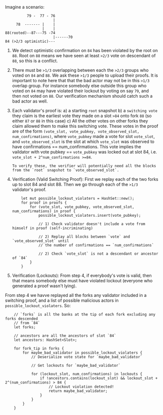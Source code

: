 Imagine a scenario:
```       
          79 -  77 - 76
                      |
     78  ------- |    |
                 |    |
88(rooted)--87---75 -74
                      |------70
84 (>2/3 optimistic)---
```

1) We detect optimistic confirmation on `84` has been violated by the root on `88`. Root on `88` means we have seen at least `>2/3` vote on descendant of `88`, so this is a conflict.

2) There must be `>1/3` overlapping between each the `>2/3` groups who voted on `84` and `88`. We ask these `>1/3` people to upload their proofs. It is important to note here that that the bad actor may not be in this `>1/3` overlap group. For instance somebody else outside this group who voted on `84` may have violated their lockout by voting on say `79`, and then not voted on `88`. Our verification mechanism should catch such a bad actor as well.

3) Each validator's proof is:
       a) a starting `root` snapshot
       b) a `switching vote` they claim is the earliest vote they made on a slot `>84` onto fork `88` (so either `87` or `88` in this case)
       c) All the other votes on other forks they claim allowed them to make this switching vote. These votes in the proof are of the form 
       `(vote_slot, vote_pubkey, vote_observed_slot, num_confirmations)`, where `vote_pubkey` made a vote for slot `vote_slot`, and 
       `vote_observed_slot` is the slot at which `vote_slot` was observed to have confirmations == num_confirmations. 
       This vote implies the vaildator with vote pubkey == `vote_pubkey` was locked out at slot 84, i.e. `vote_slot + 2^num_confirmations >=84`.

       To verify these, the verifier will potentially need all the blocks from the `root` snapshot to `vote_observed_slot`.

4) Verification (Valid Switching Proof): First we replay each of the two forks up to slot 84 and slot 88.
Then we go through each of the `>1/3` validator's proof. 
    
    ```
        let mut possible_lockout_violaters = HashSet::new();
        for proof in proofs {
            for (vote_slot, vote_pubkey, vote_observed_slot, num_confirmations) in proof {
                possible_lockout_violaters.insert(vote_pubkey);

                // 1) Check validator doesn't include a vote from himself in proof (self-incriminating)

                // 2) Replay all blocks between `vote` and `vote_observed_slot` until 
                // the number of confirmations == `num_confirmations`

                // 2) Check `vote_slot` is not a descendant or ancestor of `84`
            }
        }
    ```

5) Verification (Lockouts): From step 4, if everybody's vote is valid, then that means somebody
else must have violated lockout (everyone who generated a proof wasn't lying). 

From step 4 we havve replayed all the forks any validator included in a switching proof, 
and a list of possible malicious actors in `possible_lockout_violaters`. So:

```
    // `forks` is all the banks at the tip of each fork excluding any forks descended
    // from `84`
    let forks;

    // ancestors are all the ancestors of slot `84`
    let ancestors: HashSet<Slot>;

    for fork_tip in forks {
        for maybe_bad_validator in possible_lockout_violaters {
            // Deserialize vote state for `maybe_bad_validator`

            // Get lockouts for `maybe_bad_validator`

            for (lockout_slot, num_confirmations) in lockouts {
                if !ancestors.contains(lockout_slot) && lockout_slot + 2^(num_confirmations) > 84 {
                    // Lockout violation detected!
                    return maybe_bad_validator;
                }
            }
        }
    }
```